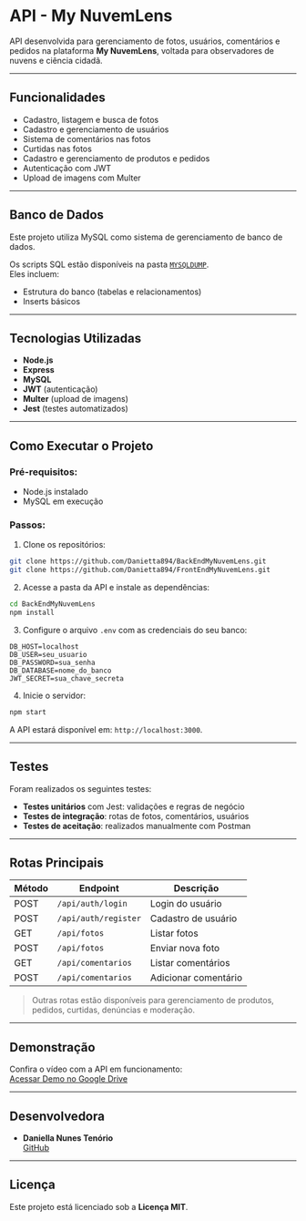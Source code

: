 #  API - My NuvemLens

API desenvolvida para gerenciamento de fotos, usuários, comentários e pedidos na plataforma **My NuvemLens**, voltada para observadores de nuvens e ciência cidadã.

---

##  Funcionalidades

- Cadastro, listagem e busca de fotos  
- Cadastro e gerenciamento de usuários  
- Sistema de comentários nas fotos  
- Curtidas nas fotos  
- Cadastro e gerenciamento de produtos e pedidos  
- Autenticação com JWT  
- Upload de imagens com Multer  

---

## Banco de Dados

Este projeto utiliza MySQL como sistema de gerenciamento de banco de dados.

Os scripts SQL estão disponíveis na pasta [`MYSQLDUMP`](./MYSQLDUMP).   
Eles incluem:

- Estrutura do banco (tabelas e relacionamentos)
- Inserts básicos

---
  
##  Tecnologias Utilizadas

- **Node.js**
- **Express**
- **MySQL** 
- **JWT** (autenticação)
- **Multer** (upload de imagens)
- **Jest** (testes automatizados)

---

## Como Executar o Projeto

###  Pré-requisitos:
- Node.js instalado
- MySQL em execução

### Passos:

1. Clone os repositórios:

```bash
git clone https://github.com/Danietta894/BackEndMyNuvemLens.git
git clone https://github.com/Danietta894/FrontEndMyNuvemLens.git
```

2. Acesse a pasta da API e instale as dependências:

```bash
cd BackEndMyNuvemLens
npm install
```

3. Configure o arquivo `.env` com as credenciais do seu banco:

```env
DB_HOST=localhost
DB_USER=seu_usuario
DB_PASSWORD=sua_senha
DB_DATABASE=nome_do_banco
JWT_SECRET=sua_chave_secreta
```

4. Inicie o servidor:

```bash
npm start
```

A API estará disponível em: `http://localhost:3000`.

---

##  Testes

Foram realizados os seguintes testes:

-  **Testes unitários** com Jest: validações e regras de negócio  
-  **Testes de integração**: rotas de fotos, comentários, usuários  
-  **Testes de aceitação**: realizados manualmente com Postman  

---

##  Rotas Principais

| Método | Endpoint               | Descrição               |
|--------|------------------------|-------------------------|
| POST   | `/api/auth/login`      | Login do usuário        |
| POST   | `/api/auth/register`   | Cadastro de usuário     |
| GET    | `/api/fotos`           | Listar fotos            |
| POST   | `/api/fotos`           | Enviar nova foto        |
| GET    | `/api/comentarios`     | Listar comentários      |
| POST   | `/api/comentarios`     | Adicionar comentário    |

>  Outras rotas estão disponíveis para gerenciamento de produtos, pedidos, curtidas, denúncias e moderação.

---

## Demonstração

Confira o vídeo com a API em funcionamento:  
 [Acessar Demo no Google Drive](https://drive.google.com/drive/folders/1v2yOq2h7IxqkmguCXe9tFR3N6VZ1_VVB?sort=13&direction=a)

---

##  Desenvolvedora

- **Daniella Nunes Tenório**  
 [GitHub](https://github.com/Danietta894)

---

## Licença

Este projeto está licenciado sob a **Licença MIT**.
